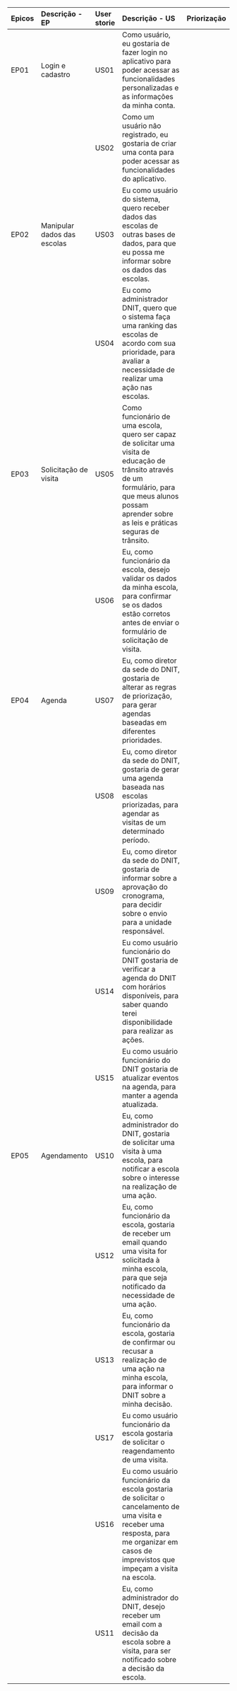 | Epicos | Descrição - EP              | User storie | Descrição - US                                                                                                                                                                                               | Priorização |
| :----- | :-------------------------- | :---------- | :----------------------------------------------------------------------------------------------------------------------------------------------------------------------------------------------------------- | :---------- |
| EP01   | Login e cadastro            | US01        | Como usuário, eu gostaria de fazer login no aplicativo para poder acessar as funcionalidades personalizadas e as informações da minha conta.                                                                 |             |
|        |                             | US02        | Como um usuário não registrado, eu gostaria de criar uma conta para poder acessar as funcionalidades do aplicativo.                                                                                          |             |
| EP02   | Manipular dados das escolas | US03        | Eu como usuário do sistema, quero receber dados das escolas de outras bases de dados, para que eu possa me informar sobre os dados das escolas.                                                              |             |
|        |                             | US04        | Eu como administrador DNIT, quero que o sistema faça uma ranking das escolas de acordo com sua prioridade, para avaliar a necessidade de realizar uma ação nas escolas.                                      |             |
| EP03   | Solicitação de visita       | US05        | Como funcionário de uma escola, quero ser capaz de solicitar uma visita de educação de trânsito através de um formulário, para que meus alunos possam aprender sobre as leis e práticas seguras de trânsito. |             |
|        |                             | US06        | Eu, como funcionário da escola, desejo validar os dados da minha escola, para confirmar se os dados estão corretos antes de enviar o formulário de solicitação de visita.                                    |             |
| EP04   | Agenda                      | US07        | Eu, como diretor da sede do DNIT, gostaria de alterar as regras de priorização, para gerar agendas baseadas em diferentes prioridades.                                                                       |             |
|        |                             | US08        | Eu, como diretor da sede do DNIT, gostaria de gerar uma agenda baseada nas escolas priorizadas, para agendar as visitas de um determinado período.                                                           |             |
|        |                             | US09        | Eu, como diretor da sede do DNIT, gostaria de informar sobre a aprovação do cronograma, para decidir sobre o envio para a unidade responsável.                                                               |             |
|        |                             | US14        | Eu como usuário funcionário do DNIT gostaria de verificar a agenda do DNIT com horários disponíveis, para saber quando terei disponibilidade para realizar as ações.                                         |             |
|        |                             | US15        | Eu como usuário funcionário do DNIT gostaria de atualizar eventos na agenda, para manter a agenda atualizada.                                                                                                |             |
| EP05   | Agendamento                 | US10        | Eu, como administrador do DNIT, gostaria de solicitar uma visita à uma escola, para notificar a escola sobre o interesse na realização de uma ação.                                                          |             |
|        |                             | US12        | Eu, como funcionário da escola, gostaria de receber um email quando uma visita for solicitada à minha escola, para que seja notificado da necessidade de uma ação.                                           |             |
|        |                             | US13        | Eu, como funcionário da escola, gostaria de confirmar ou recusar a realização de uma ação na minha escola, para informar o DNIT sobre a minha decisão.                                                       |             |
|        |                             | US17        | Eu como usuário funcionário da escola gostaria de solicitar o reagendamento de uma visita.                                                                                                                   |             |
|        |                             | US16        | Eu como usuário funcionário da escola gostaria de solicitar o cancelamento de uma visita e receber uma resposta, para me organizar em casos de imprevistos que impeçam a visita na escola.                   |             |
|        |                             | US11        | Eu, como administrador do DNIT, desejo receber um email com a decisão da escola sobre a visita, para ser notificado sobre a decisão da escola.                                                               |             |